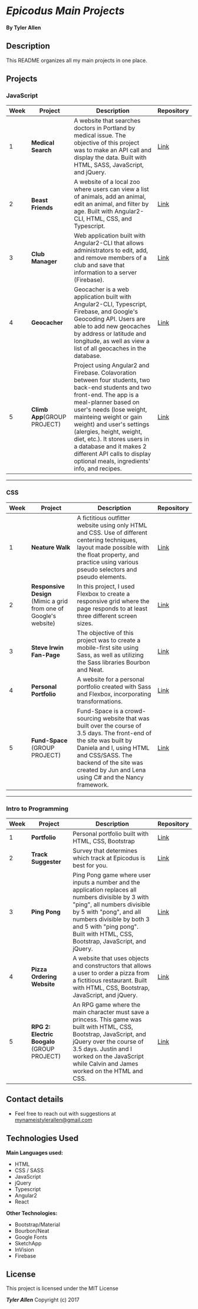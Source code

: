 # _Epicodus Main Projects_

#### By **Tyler Allen**

## Description

This README organizes all my main projects in one place.

## Projects

<!-- ### Personal Portfolio:
* A website for a personal portfolio created with [insert technologies], incorporating animations and transformations.
* [Link]()  
* [live-demo]()   -->

### JavaScript

| Week  | Project       | Description                  | Repository  |
| ----- | ------------- | ---------------------------- | ------------ |
| 1 | **Medical Search** | A website that searches doctors in Portland by medical issue. The objective of this project was to make an API call and display the data. Built with HTML, SASS, JavaScript, and jQuery. | [Link](https://github.com/TylerJAllen/medical) |
| 2 | **Beast Friends** | A website of a local zoo where users can view a list of animals, add an animal, edit an animal, and filter by age. Built with Angular2-CLI, HTML, CSS, and Typescript.  | [Link](https://github.com/TylerJAllen/local-zoo) |
| 3  |**Club Manager**  | Web application built with Angular2-CLI that allows administrators to edit, add, and remove members of a club and save that information to a server (Firebase). | [Link](https://github.com/TylerJAllen/club-manager)  |
| 4     | **Geocacher** | Geocacher is a web application built with Angular2-CLI, Typescript, Firebase, and Google's Geocoding API. Users are able to add new geocaches by address or latitude and longitude, as well as view a list of all geocaches in the database. | [Link](https://github.com/TylerJAllen/geocaching)  |
| 5 | **Climb App**(GROUP PROJECT) | Project using Angular2 and Firebase. Colavoration between four students, two back-end students and two front-end. The app is a meal-planner based on user's needs (lose weight, mainteing weight or gain weight) and user's settings (alergies, height, weight, diet, etc.). It stores users in a database and it makes 2 different API calls to display optional meals, ingredients' info, and recipes. | [Link](https://github.com/JMFritz/group-project)  |

---

### CSS

| Week  | Project       | Description                  | Repository   |
| ----- | ------------- | ---------------------------- | ------------ |
| 1     | **Neature Walk**     | A fictitious outfitter website using only HTML and CSS. Use of different centering techniques, layout made possible with the float property, and practice using various pseudo selectors and pseudo elements. | [Link](https://github.com/TylerJAllen/neature-walk) |
| 2      |  **Responsive Design** (Mimic a grid from one of Google's website) |  In this project, I used Flexbox to create a responsive grid where the page responds to at least three different screen sizes. | [Link](https://github.com/TylerJAllen/responsive-design) |
| 3      |  **Steve Irwin Fan-Page**      |  The objective of this project was to create a mobile-first site using Sass, as well as utilizing the Sass libraries Bourbon and Neat. | [Link](https://github.com/TylerJAllen/steve-irwin)  |
| 4      |  **Personal Portfolio**          |  A website for a personal portfolio created with Sass and Flexbox, incorporating transformations. | [Link](https://github.com/TylerJAllen/personal-portfolio)  |
| 5      |  **Fund-Space** (GROUP PROJECT)      |  Fund-Space is a crowd-sourcing website that was built over the course of 3.5 days. The front-end of the site was built by Daniela and I, using HTML and CSS/SASS. The backend of the site was created by Jun and Lena using C# and the Nancy framework.   | [Link](https://github.com/JMFritz/FundSpace)   |

---

### Intro to Programming

| Week  | Project       | Description                  | Repository   |
| ----- | ------------- | ---------------------------- | ------------ |
| 1     | **Portfolio**     | Personal portfolio built with HTML, CSS, Bootstrap | [Link](https://github.com/TylerJAllen/portfolio) |
| 2 | **Track Suggester** | Survey that determines which track at Epicodus is best for you. | [Link](https://github.com/TylerJAllen/track-suggester) |
| 3     | **Ping Pong** | Ping Pong game where user inputs a number and the application replaces all numbers divisible by 3 with "ping", all numbers divisible by 5 with "pong", and all numbers divisible by both 3 and 5 with "ping pong". Built with HTML, CSS, Bootstrap, JavaScript, and jQuery. | [Link](https://github.com/TylerJAllen/ping-pong)  |
| 4     | **Pizza Ordering Website** | A website that uses objects and constructors that allows a user to order a pizza from a fictitious restaurant. Built with HTML, CSS, Bootstrap, JavaScript, and jQuery. | [Link](https://github.com/TylerJAllen/order-pizza)  |
| 5     | **RPG 2: Electric Boogalo** (GROUP PROJECT) | An RPG game where the main character must save a princess. This game was built with HTML, CSS, Bootstrap, JavaScript, and jQuery over the course of 3.5 days. Justin and I worked on the JavaScript while Calvin and James worked on the HTML and CSS. | [Link](https://github.com/TylerJAllen/rpg2-electric-boogalo) |

## Contact details

* Feel free to reach out with suggestions at mynameistylerallen@gmail.com

## Technologies Used

**Main Languages used:**

* HTML
* CSS / SASS
* JavaScript
* jQuery
* Typescript
* Angular2
* React

**Other Technologies:**

* Bootstrap/Material
* Bourbon/Neat
* Google Fonts
* SketchApp
* InVision
* Firebase




## License

This project is licensed under the MIT License

**_Tyler Allen_** Copyright (c) 2017
